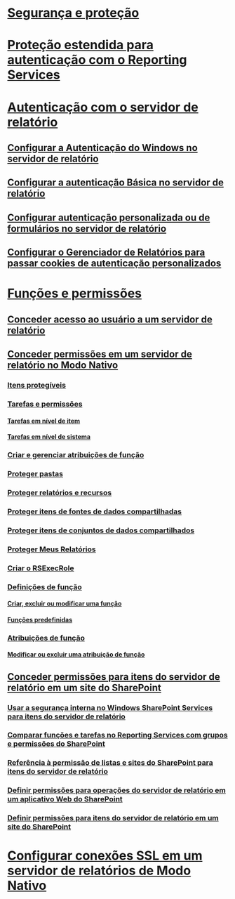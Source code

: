 # [Segurança e proteção](reporting-services-security-and-protection.md)
# [Proteção estendida para autenticação com o Reporting Services](extended-protection-for-authentication-with-reporting-services.md)
# [Autenticação com o servidor de relatório](authentication-with-the-report-server.md)
## [Configurar a Autenticação do Windows no servidor de relatório](configure-windows-authentication-on-the-report-server.md)
## [Configurar a autenticação Básica no servidor de relatório](configure-basic-authentication-on-the-report-server.md)
## [Configurar autenticação personalizada ou de formulários no servidor de relatório](configure-custom-or-forms-authentication-on-the-report-server.md)
## [Configurar o Gerenciador de Relatórios para passar cookies de autenticação personalizados](configure-the-web-portal-to-pass-custom-authentication-cookies.md)
# [Funções e permissões](roles-and-permissions-reporting-services.md)
## [Conceder acesso ao usuário a um servidor de relatório](grant-user-access-to-a-report-server.md)
## [Conceder permissões em um servidor de relatório no Modo Nativo](granting-permissions-on-a-native-mode-report-server.md)
### [Itens protegíveis](securable-items.md)
### [Tarefas e permissões](tasks-and-permissions.md)
#### [Tarefas em nível de item](tasks-and-permissions-item-level-tasks.md)
#### [Tarefas em nível de sistema](tasks-and-permissions-system-level-tasks.md)
### [Criar e gerenciar atribuições de função](create-and-manage-role-assignments.md)
### [Proteger pastas](secure-folders.md)
### [Proteger relatórios e recursos](secure-reports-and-resources.md)
### [Proteger itens de fontes de dados compartilhadas](secure-shared-data-source-items.md)
### [Proteger itens de conjuntos de dados compartilhados](secure-shared-dataset-items.md)
### [Proteger Meus Relatórios](secure-my-reports.md)
### [Criar o RSExecRole](create-the-rsexecrole.md)
### [Definições de função](role-definitions.md)
#### [Criar, excluir ou modificar uma função](role-definitions-create-delete-or-modify.md)
#### [Funções predefinidas](role-definitions-predefined-roles.md)
### [Atribuições de função](role-assignments.md)
#### [Modificar ou excluir uma atribuição de função](role-assignments-modify-or-delete.md)
## [Conceder permissões para itens do servidor de relatório em um site do SharePoint](granting-permissions-on-report-server-items-on-a-sharepoint-site.md)
### [Usar a segurança interna no Windows SharePoint Services para itens do servidor de relatório](use-built-in-security-in-windows-sharepoint-services-for-report-server-items.md)
### [Comparar funções e tarefas no Reporting Services com grupos e permissões do SharePoint](../reporting-services-roles-tasks-vs-sharepoint-groups-permissions.md)
### [Referência à permissão de listas e sites do SharePoint para itens do servidor de relatório](sharepoint-site-and-list-permission-reference-for-report-server-items.md)
### [Definir permissões para operações do servidor de relatório em um aplicativo Web do SharePoint](set-permissions-for-report-server-operations-in-a-sharepoint-web-application.md)
### [Definir permissões para itens do servidor de relatório em um site do SharePoint](set-permissions-for-report-server-items-on-a-sharepoint-site.md)
# [Configurar conexões SSL em um servidor de relatórios de Modo Nativo](configure-ssl-connections-on-a-native-mode-report-server.md)

